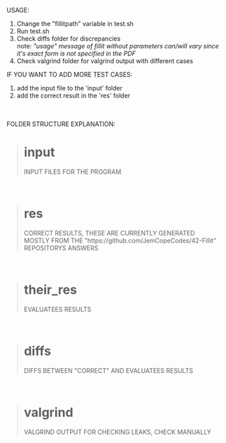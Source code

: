 USAGE:
1. Change the "fillitpath" variable in test.sh
2. Run test.sh
3. Check diffs folder for discrepancies
	<br>note: *"usage" message of fillit without parameters can/will vary since it's exact form is not specified in the PDF*
4. Check valgrind folder for valgrind output with different cases

IF YOU WANT TO ADD MORE TEST CASES:
1. add the input file to the	 'input' folder
2. add the correct result in the 'res'	 folder

<br>
<br>
FOLDER STRUCTURE EXPLANATION:<br>

><h1>input</h1>
>INPUT FILES FOR THE PROGRAM
<br>

><h1>res</h1>
>CORRECT RESULTS, THESE ARE CURRENTLY GENERATED <br> MOSTLY FROM THE "https://github.com/JemCopeCodes/42-Fillit" REPOSITORYS ANSWERS
<br>

><h1>their_res</h1>
>EVALUATEES RESULTS
<br>

><h1>diffs</h1>
>DIFFS BETWEEN "CORRECT" AND EVALUATEES RESULTS
<br>

><h1>valgrind</h1>
>VALGRIND OUTPUT FOR CHECKING LEAKS, CHECK MANUALLY
<br>
